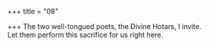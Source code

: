 +++
title = "08"

+++
The two well-tongued poets, the Divine Hotars, I invite.  
Let them perform this sacrifice for us right here.  